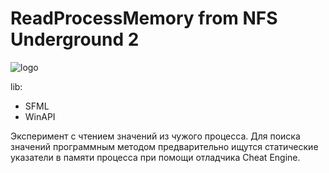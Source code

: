 # ReadProcessMemory from NFS Underground 2

![logo](https://github.com/Eltex-Shvecov/NFSU2/blob/main/logo/logo.gif)

lib:
* SFML
* WinAPI

Эксперимент с чтением значений из чужого процесса. Для поиска значений программным методом предварительно ищутся статические указатели в памяти процесса при помощи отладчика Cheat Engine.
